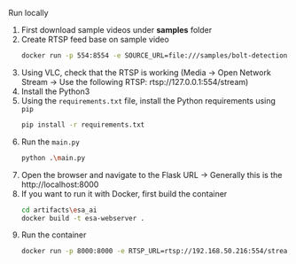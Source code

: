 Run locally

1. First download sample videos under **samples** folder
1. Create RTSP feed base on sample video
    ```bash
    docker run -p 554:8554 -e SOURCE_URL=file:///samples/bolt-detection.mp4 -v C:\\Users\\fcabrera\\Downloads\\samples:/samples -d --restart=always kerberos/virtual-rtsp:1.0.6
    ```
1. Using VLC, check that the RTSP is working (Media -> Open Network Stream -> Use the following RTSP: rtsp://127.0.0.1:554/stream)
1. Install the Python3
1. Using the `requirements.txt` file, install the Python requirements using `pip`
    ```bash
    pip install -r requirements.txt
    ```
1. Run the `main.py`
    ```bash
    python .\main.py
    ```
1. Open the browser and navigate to the Flask URL -> Generally this is the http://localhost:8000
1. If you want to run it with Docker, first build the container
    ```bash
    cd artifacts\esa_ai
    docker build -t esa-webserver .
    ```
1. Run the container
    ```bash
    docker run -p 8000:8000 -e RTSP_URL=rtsp://192.168.50.216:554/stream -e LOCAL_STORAGE=/tmp -e INFERENCE_CLASS_DETECTION="hola" -e CLASS_NAMES="bottle, person, cup, fork, knife" -d --restart=always esa-webserver
    ```